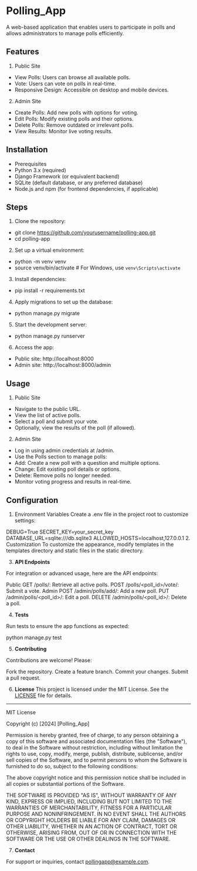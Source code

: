 # **Polling_App**
A web-based application that enables users to participate in polls and allows administrators to manage polls efficiently.

## **Features**

1. Public Site
- View Polls: Users can browse all available polls.
- Vote: Users can vote on polls in real-time.
- Responsive Design: Accessible on desktop and mobile devices.

2. Admin Site
- Create Polls: Add new polls with options for voting.
- Edit Polls: Modify existing polls and their options.
- Delete Polls: Remove outdated or irrelevant polls.
- View Results: Monitor live voting results.

## **Installation**

- Prerequisites
- Python 3.x (required)
- Django Framework (or equivalent backend)
- SQLite (default database, or any preferred database)
- Node.js and npm (for frontend dependencies, if applicable)

## **Steps**
1. Clone the repository:
- git clone https://github.com/yourusername/polling-app.git
- cd polling-app

2. Set up a virtual environment:
- python -m venv venv
- source venv/bin/activate   # For Windows, use `venv\Scripts\activate`

3. Install dependencies:
- pip install -r requirements.txt

4. Apply migrations to set up the database:
- python manage.py migrate

5. Start the development server:
- python manage.py runserver

6. Access the app:
- Public site: http://localhost:8000
- Admin site: http://localhost:8000/admin

## **Usage**

1. Public Site
- Navigate to the public URL.
- View the list of active polls.
- Select a poll and submit your vote.
- Optionally, view the results of the poll (if allowed).

2. Admin Site
- Log in using admin credentials at /admin.
- Use the Polls section to manage polls:
- Add: Create a new poll with a question and multiple options.
- Change: Edit existing poll details or options.
- Delete: Remove polls no longer needed.
- Monitor voting progress and results in real-time.

## **Configuration**
1. Environment Variables
Create a .env file in the project root to customize settings:

DEBUG=True
SECRET_KEY=your_secret_key
DATABASE_URL=sqlite:///db.sqlite3
ALLOWED_HOSTS=localhost,127.0.0.1
2. Customization
To customize the appearance, modify templates in the templates directory and static files in the static directory.

3. **API Endpoints**

For integration or advanced usage, here are the API endpoints:

Public
GET /polls/: Retrieve all active polls.
POST /polls/<poll_id>/vote/: Submit a vote.
Admin
POST /admin/polls/add/: Add a new poll.
PUT /admin/polls/<poll_id>/: Edit a poll.
DELETE /admin/polls/<poll_id>/: Delete a poll.

4. **Tests**

Run tests to ensure the app functions as expected:

python manage.py test

5. **Contributing**

Contributions are welcome! Please:

Fork the repository.
Create a feature branch.
Commit your changes.
Submit a pull request.

6. **License**
This project is licensed under the MIT License. See the [LICENSE](LICENSE) file for details.

---

MIT License

Copyright (c) [2024] [Polling_App]

Permission is hereby granted, free of charge, to any person obtaining a copy
of this software and associated documentation files (the "Software"), to deal
in the Software without restriction, including without limitation the rights
to use, copy, modify, merge, publish, distribute, sublicense, and/or sell
copies of the Software, and to permit persons to whom the Software is
furnished to do so, subject to the following conditions:

The above copyright notice and this permission notice shall be included in all
copies or substantial portions of the Software.

THE SOFTWARE IS PROVIDED "AS IS", WITHOUT WARRANTY OF ANY KIND, EXPRESS OR
IMPLIED, INCLUDING BUT NOT LIMITED TO THE WARRANTIES OF MERCHANTABILITY,
FITNESS FOR A PARTICULAR PURPOSE AND NONINFRINGEMENT. IN NO EVENT SHALL THE
AUTHORS OR COPYRIGHT HOLDERS BE LIABLE FOR ANY CLAIM, DAMAGES OR OTHER
LIABILITY, WHETHER IN AN ACTION OF CONTRACT, TORT OR OTHERWISE, ARISING FROM,
OUT OF OR IN CONNECTION WITH THE SOFTWARE OR THE USE OR OTHER DEALINGS IN THE
SOFTWARE.

7. **Contact**

For support or inquiries, contact pollingapp@example.com.